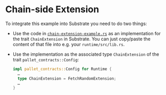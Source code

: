 # Chain-side Extension

To integrate this example into Substrate you need to do two things:

* Use the code in [`chain-extension-example.rs`](./chain-extension-example.rs) as an implementation for
  the trait `ChainExtension` in Substrate.
  You can just copy/paste the content of that file into e.g. your `runtime/src/lib.rs`.

* Use the implementation as the associated type `ChainExtension` of the trait
  `pallet_contracts::Config`:
  ```rust
  impl pallet_contracts::Config for Runtime {
    …
    type ChainExtension = FetchRandomExtension;
    …
  }
  ```

